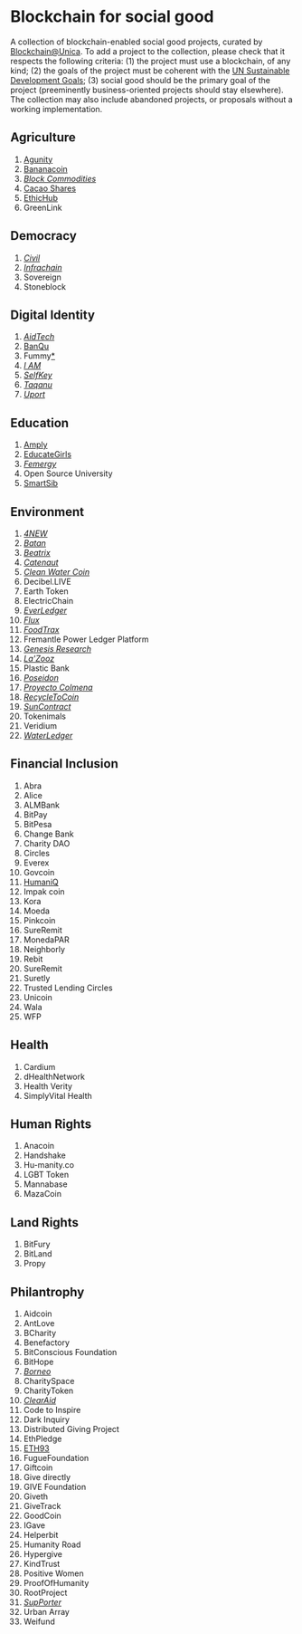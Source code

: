 # Blockchain for social good

A collection of blockchain-enabled social good projects, curated by [Blockchain@Unica](http://blockchain.unica.it/). To add a project to the collection, please check that it respects the following criteria: (1) the project must use a blockchain, of any kind; (2) the goals of the project must be coherent with the [UN Sustainable Development Goals](https://sustainabledevelopment.un.org/); (3) social good should be the primary goal of the project (preeminently business-oriented projects should stay elsewhere). The collection may also include abandoned projects, or proposals without a working implementation.


## Agriculture
1. [Agunity](Agriculture/agunity.md)
1. [Bananacoin](Agriculture/bananacoin.md)
1. [*Block Commodities*](http://www.blockcommodities.com/)
1. [Cacao Shares](Agriculture/cacaoshares.md)
1. [EthicHub](Agriculture/ethichub.md)
1. GreenLink

## Democracy
1. [*Civil*](https://civil.co/)
1. [*Infrachain*](https://infrachain.com/)
1. Sovereign
1. Stoneblock

## Digital Identity
1. [*AidTech*](https://tge.aid.technology/)
1. [BanQu](Digital_Identity/banqu.md)
1. Fummy[*](https://www.fastcompany.com/40500978/this-new-blockchain-project-gives-homeless-new-yorkers-a-digital-identity)
1. [*I AM*](https://www.luke1037.org/projectiam/)
1. [*SelfKey*](https://selfkey.org/)
1. [*Taqanu*](https://www.taqanu.com/)
1. [*Uport*](https://www.uport.me/)

## Education
1. [Amply](Education/amply.md)
1. [EducateGirls](Education/educategirls.md)
1. [*Femergy*](https://www.femergy.io/)
1. Open Source University
1. [SmartSib](Education/smartsib.md)

## Environment
1. [*4NEW*](https://4new.io/)
1. [*Batan*](http://batan.io/)
1. [*Beatrix*](https://www.beatrix.social/)
1. [*Catenaut*](https://www.catenaut.com/)
1. [*Clean Water Coin*](http://www.cleanwatercoin.org/)
1. Decibel.LIVE
1. Earth Token
1. ElectricChain
1. [*EverLedger*](https://www.everledger.io/)
1. [*Flux*](https://www.fluxtoken.io/)
1. [*FoodTrax*](https://www.bcdc.online/foodtrax)
1. Fremantle Power Ledger Platform
1. [*Genesis Research*](http://watertoken.io/#about)
1. [*La'Zooz*](http://lazooz.org/)
1. Plastic Bank
1. [*Poseidon*](https://poseidon.eco/)
1. [*Proyecto Colmena*](http://www.proyectocolmenar.org/)
1. [*RecycleToCoin*](https://www.recycletocoin.com/)
1. [*SunContract*](https://suncontract.org/)
1. Tokenimals
1. Veridium
1. [*WaterLedger*](http://www.civicledger.com/civic/)

## Financial Inclusion
1. Abra
1. Alice
1. ALMBank
1. BitPay
1. BitPesa
1. Change Bank
1. Charity DAO
1. Circles
1. Everex
1. Govcoin
1. [HumaniQ](Financial_Inclusion/humaniq.md)
1. Impak coin
1. Kora
1. Moeda
1. Pinkcoin
1. SureRemit
1. MonedaPAR
1. Neighborly
1. Rebit
1. SureRemit
1. Suretly
1. Trusted Lending Circles
1. Unicoin
1. Wala
1. WFP

## Health
1. Cardium
1. dHealthNetwork
1. Health Verity
1. SimplyVital Health

## Human Rights
1. Anacoin
1. Handshake
1. Hu-manity.co
1. LGBT Token
1. Mannabase
1. MazaCoin

## Land Rights
1. BitFury
1. BitLand
1. Propy

## Philantrophy
1. Aidcoin
1. AntLove
1. BCharity
1. Benefactory
1. BitConscious Foundation
1. BitHope
1. [*Borneo*](https://www.borneofirst.com/)
1. CharitySpace
1. CharityToken
1. [*ClearAid*](https://www.clearaid.org/)
1. Code to Inspire
1. Dark Inquiry
1. Distributed Giving Project
1. EthPledge
1. [ETH93](Philantrophy/eth93.md)
1. FugueFoundation
1. Giftcoin
1. Give directly
1. GIVE Foundation
1. Giveth
1. GiveTrack
1. GoodCoin
1. IGave
1. Helperbit
1. Humanity Road
1. Hypergive
1. KindTrust
1. Positive Women
1. ProofOfHumanity
1. RootProject
1. [*SupPorter*](https://www.supporterinc.com/)
1. Urban Array
1. Weifund

